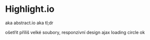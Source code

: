 # Highlight.io

aka abstract.io aka tl;dr

ošetřit příliš velké soubory,
responzivní design
ajax loading circle ok

